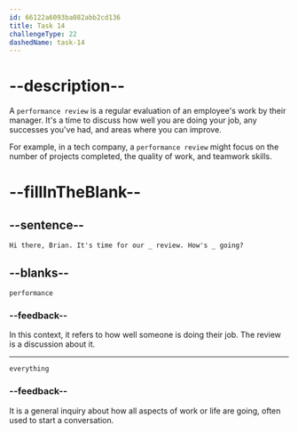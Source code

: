 ```yaml
---
id: 66122a6093ba082abb2cd136
title: Task 14
challengeType: 22
dashedName: task-14
---
```


<!--
AUDIO REFERENCE:
Maria: Hi there, Brian. It's time for our performance review. How's everything going?
-->

# --description--

A `performance review` is a regular evaluation of an employee's work by their manager. It's a time to discuss how well you are doing your job, any successes you've had, and areas where you can improve. 

For example, in a tech company, a `performance review` might focus on the number of projects completed, the quality of work, and teamwork skills.

# --fillInTheBlank--

## --sentence--

`Hi there, Brian. It's time for our _ review. How's _ going?`

## --blanks--

`performance`

### --feedback--

In this context, it refers to how well someone is doing their job. The review is a discussion about it.

---

`everything`

### --feedback--

It is a general inquiry about how all aspects of work or life are going, often used to start a conversation.
